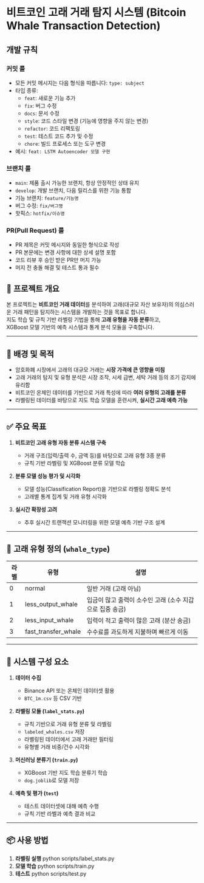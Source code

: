 # 비트코인 고래 거래 탐지 시스템 (Bitcoin Whale Transaction Detection)

## 개발 규칙

### 커밋 룰

- 모든 커밋 메시지는 다음 형식을 따릅니다: `type: subject`
- 타입 종류:
  - `feat`: 새로운 기능 추가
  - `fix`: 버그 수정
  - `docs`: 문서 수정
  - `style`: 코드 스타일 변경 (기능에 영향을 주지 않는 변경)
  - `refactor`: 코드 리팩토링
  - `test`: 테스트 코드 추가 및 수정
  - `chore`: 빌드 프로세스 또는 도구 변경
- 예시: `feat: LSTM Autoencoder 모델 구현`

### 브랜치 룰

- `main`: 제품 출시 가능한 브랜치, 항상 안정적인 상태 유지
- `develop`: 개발 브랜치, 다음 릴리스를 위한 기능 통합
- 기능 브랜치: `feature/기능명`
- 버그 수정: `fix/버그명`
- 핫픽스: `hotfix/이슈명`

### PR(Pull Request) 룰

- PR 제목은 커밋 메시지와 동일한 형식으로 작성
- PR 본문에는 변경 사항에 대한 상세 설명 포함
- 코드 리뷰 후 승인 받은 PR만 머지 가능
- 머지 전 충돌 해결 및 테스트 통과 필수


## 📌 프로젝트 개요

본 프로젝트는 **비트코인 거래 데이터**를 분석하여 고래(대규모 자산 보유자)의 의심스러운 거래 패턴을 탐지하는 시스템을 개발하는 것을 목표로 합니다.  
지도 학습 및 규칙 기반 라벨링 기법을 통해 **고래 유형을 자동 분류**하고,  
XGBoost 모델 기반의 예측 시스템과 통계 분석 모듈을 구축합니다.

---

## 🎯 배경 및 목적

- 암호화폐 시장에서 고래의 대규모 거래는 **시장 가격에 큰 영향을 미침**
- 고래 거래의 탐지 및 유형 분석은 시장 조작, 시세 급변, 세탁 거래 등의 조기 감지에 유리함
- 비트코인 온체인 데이터를 기반으로 거래 특성에 따라 **여러 유형의 고래를 분류**
- 라벨링된 데이터를 바탕으로 지도 학습 모델을 훈련시켜, **실시간 고래 예측 가능**

---

## ✅ 주요 목표

1. **비트코인 고래 유형 자동 분류 시스템 구축**
   - 거래 구조(입력/출력 수, 금액 등)를 바탕으로 고래 유형 3종 분류
   - 규칙 기반 라벨링 및 XGBoost 분류 모델 학습

2. **분류 모델 성능 평가 및 시각화**
   - 모델 성능(Classification Report)을 기반으로 라벨링 정확도 분석
   - 고래별 통계 집계 및 거래 유형 시각화

3. **실시간 확장성 고려**
   - 추후 실시간 트랜잭션 모니터링을 위한 모델 예측 기반 구조 설계

---

## 🧠 고래 유형 정의 (`whale_type`)

| 라벨 | 유형 | 설명 |
|------|------|------|
| 0 | normal | 일반 거래 (고래 아님) |
| 1 | less_output_whale | 입금이 많고 출력이 소수인 고래 (소수 지갑으로 집중 송금) |
| 2 | less_input_whale | 입력이 적고 출력이 많은 고래 (분산 송금) |
| 3 | fast_transfer_whale | 수수료를 과도하게 지불하며 빠르게 이동 |


---

## 🧩 시스템 구성 요소

1. **데이터 수집**
   - Binance API 또는 온체인 데이터셋 활용
   - `BTC_1m.csv` 등 CSV 기반

2. **라벨링 모듈 (`label_stats.py`)**
   - 규칙 기반으로 거래 유형 분류 및 라벨링
   - `labeled_whales.csv` 저장
   - 라벨링된 데이터에서 고래 거래만 필터링
   - 유형별 거래 비중/건수 시각화

3. **머신러닝 분류기 (`train.py`)**
   - XGBoost 기반 지도 학습 분류기 학습
   - `dog.joblib`로 모델 저장

4. **예측 및 평가 (`test`)**
   - 테스트 데이터셋에 대해 예측 수행
   - 규칙 기반 라벨과 예측 결과 비교

---

## 📦 사용 방법

1. **라벨링 실행**
   python scripts/label_stats.py
2. **모델 학습**
   python scripts/train.py
3. **테스트**
   python scripts/test.py
